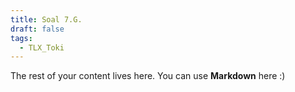 ```yaml
---
title: Soal 7.G.
draft: false
tags:
  - TLX_Toki
---
```

 
The rest of your content lives here. You can use **Markdown** here  :)